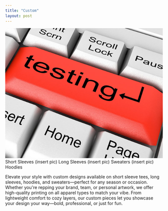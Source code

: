 ```yaml
---
title: "Custom"
layout: post
---
```


![My Logo](images/testing.jpg) Short Sleeves
(insert pic) Long Sleeves
(insert pic) Sweaters
(insert pic) Hoodies

Elevate your style with custom designs available on short sleeve tees, long sleeves, hoodies, and sweaters—perfect for any season or occasion. Whether you're repping your brand, team, or personal artwork, we offer high-quality printing on all apparel types to match your vibe. From lightweight comfort to cozy layers, our custom pieces let you showcase your design your way—bold, professional, or just for fun.
